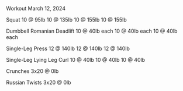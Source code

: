 Workout March 12, 2024

Squat
10 @ 95lb
10 @ 135lb
10 @ 155lb
10 @ 155lb

Dumbbell Romanian Deadlift
10 @ 40lb each
10 @ 40lb each
10 @ 40lb each

Single-Leg Press
12 @ 140lb
12 @ 140lb
12 @ 140lb

Single-Leg Lying Leg Curl
10 @ 40lb
10 @ 40lb
10 @ 40lb

Crunches
3x20 @ 0lb

Russian Twists
3x20 @ 0lb